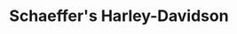 ---
title: "Schaeffer's Harley-Davidson"
url: /orwigsburg/schaeffers-harley-davidson/
shop: motorcycle
---